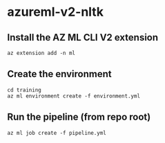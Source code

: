 # azureml-v2-nltk

## Install the AZ ML CLI V2 extension

```
az extension add -n ml
```

## Create the environment

```
cd training
az ml environment create -f environment.yml
```

## Run the pipeline (from repo root)

```
az ml job create -f pipeline.yml